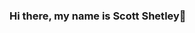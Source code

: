 ### Hi there, my name is Scott Shetley👋

<!--
**ScottShetley/ScottShetley** is a ✨ _special_ ✨ repository because its `README.md` (this file) appears on your GitHub profile.

Here are some ideas to get you started:

- 🔭 I’m currently working on landing a position as a developer.
- 🌱 I’m currently learning to master JS and all things associated with it.
- 👯 I’m looking to collaborate on your projects, open source, creative thinking and many more.
- 🤔 I’m looking for help with technical interview questions.
- 💬 Ask me about my time at Woz U.
- 📫 How to reach me: https://www.linkedin.com/in/scott-shetley/

- ⚡ Fun fact: I am in the 1% in height. I am 6'5' tall and only 1% of the human population is taller than me. Whats you 1%?
-->
